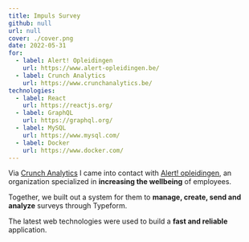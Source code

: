 ```yaml
---
title: Impuls Survey
github: null
url: null
cover: ./cover.png
date: 2022-05-31
for:
  - label: Alert! Opleidingen
    url: https://www.alert-opleidingen.be/
  - label: Crunch Analytics
    url: https://www.crunchanalytics.be/
technologies:
  - label: React
    url: https://reactjs.org/
  - label: GraphQL
    url: https://graphql.org/
  - label: MySQL
    url: https://www.mysql.com/
  - label: Docker
    url: https://www.docker.com/
---
```


Via [Crunch Analytics](https://www.crunchanalytics.be/) I came into contact with [Alert! opleidingen](https://www.alert-opleidingen.be/), an organization specialized in **increasing the wellbeing** of employees.

Together, we built out a system for them to **manage, create, send and analyze** surveys through Typeform.

The latest web technologies were used to build a **fast and reliable** application.
